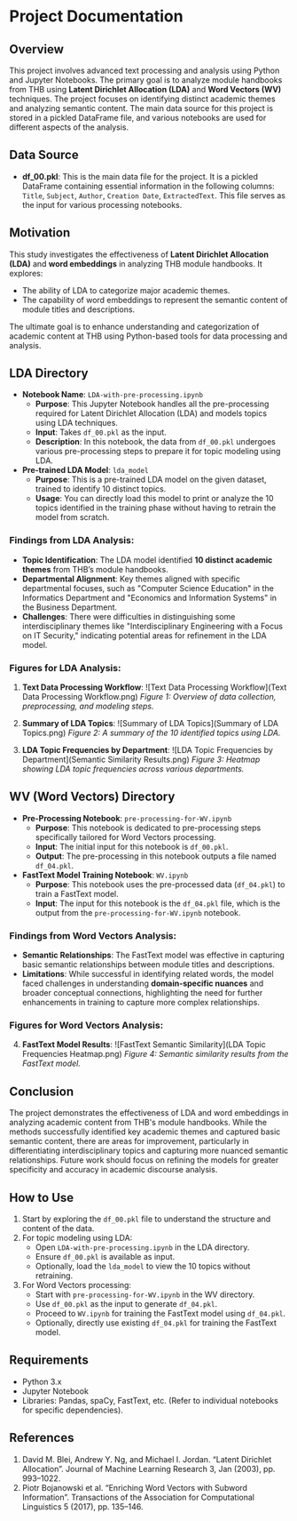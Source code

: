 # Project Documentation

## Overview
This project involves advanced text processing and analysis using Python and Jupyter Notebooks. The primary goal is to analyze module handbooks from THB using **Latent Dirichlet Allocation (LDA)** and **Word Vectors (WV)** techniques. The project focuses on identifying distinct academic themes and analyzing semantic content. The main data source for this project is stored in a pickled DataFrame file, and various notebooks are used for different aspects of the analysis.

## Data Source
- **df_00.pkl**: This is the main data file for the project. It is a pickled DataFrame containing essential information in the following columns: `Title`, `Subject`, `Author`, `Creation Date`, `ExtractedText`. This file serves as the input for various processing notebooks.

## Motivation
This study investigates the effectiveness of **Latent Dirichlet Allocation (LDA)** and **word embeddings** in analyzing THB module handbooks. It explores:
- The ability of LDA to categorize major academic themes.
- The capability of word embeddings to represent the semantic content of module titles and descriptions.
  
The ultimate goal is to enhance understanding and categorization of academic content at THB using Python-based tools for data processing and analysis.

## LDA Directory
- **Notebook Name**: `LDA-with-pre-processing.ipynb`
  - **Purpose**: This Jupyter Notebook handles all the pre-processing required for Latent Dirichlet Allocation (LDA) and models topics using LDA techniques.
  - **Input**: Takes `df_00.pkl` as the input.
  - **Description**: In this notebook, the data from `df_00.pkl` undergoes various pre-processing steps to prepare it for topic modeling using LDA.
- **Pre-trained LDA Model**: `lda_model`
  - **Purpose**: This is a pre-trained LDA model on the given dataset, trained to identify 10 distinct topics.
  - **Usage**: You can directly load this model to print or analyze the 10 topics identified in the training phase without having to retrain the model from scratch.

### Findings from LDA Analysis:
- **Topic Identification**: The LDA model identified **10 distinct academic themes** from THB’s module handbooks.
- **Departmental Alignment**: Key themes aligned with specific departmental focuses, such as "Computer Science Education" in the Informatics Department and "Economics and Information Systems" in the Business Department.
- **Challenges**: There were difficulties in distinguishing some interdisciplinary themes like "Interdisciplinary Engineering with a Focus on IT Security," indicating potential areas for refinement in the LDA model.

### Figures for LDA Analysis:
1. **Text Data Processing Workflow**:
   ![Text Data Processing Workflow](Text Data Processing Workflow.png)
   _Figure 1: Overview of data collection, preprocessing, and modeling steps._

2. **Summary of LDA Topics**:
   ![Summary of LDA Topics](Summary of LDA Topics.png)
   _Figure 2: A summary of the 10 identified topics using LDA._

3. **LDA Topic Frequencies by Department**:
   ![LDA Topic Frequencies by Department](Semantic Similarity Results.png)
   _Figure 3: Heatmap showing LDA topic frequencies across various departments._

## WV (Word Vectors) Directory
- **Pre-Processing Notebook**: `pre-processing-for-WV.ipynb`
  - **Purpose**: This notebook is dedicated to pre-processing steps specifically tailored for Word Vectors processing.
  - **Input**: The initial input for this notebook is `df_00.pkl`.
  - **Output**: The pre-processing in this notebook outputs a file named `df_04.pkl`.
- **FastText Model Training Notebook**: `WV.ipynb`
  - **Purpose**: This notebook uses the pre-processed data (`df_04.pkl`) to train a FastText model.
  - **Input**: The input for this notebook is the `df_04.pkl` file, which is the output from the `pre-processing-for-WV.ipynb` notebook.

### Findings from Word Vectors Analysis:
- **Semantic Relationships**: The FastText model was effective in capturing basic semantic relationships between module titles and descriptions.
- **Limitations**: While successful in identifying related words, the model faced challenges in understanding **domain-specific nuances** and broader conceptual connections, highlighting the need for further enhancements in training to capture more complex relationships.

### Figures for Word Vectors Analysis:
4. **FastText Model Results**:
   ![FastText Semantic Similarity](LDA Topic Frequencies Heatmap.png)
   _Figure 4: Semantic similarity results from the FastText model._

## Conclusion
The project demonstrates the effectiveness of LDA and word embeddings in analyzing academic content from THB's module handbooks. While the methods successfully identified key academic themes and captured basic semantic content, there are areas for improvement, particularly in differentiating interdisciplinary topics and capturing more nuanced semantic relationships. Future work should focus on refining the models for greater specificity and accuracy in academic discourse analysis.

## How to Use
1. Start by exploring the `df_00.pkl` file to understand the structure and content of the data.
2. For topic modeling using LDA:
   - Open `LDA-with-pre-processing.ipynb` in the LDA directory.
   - Ensure `df_00.pkl` is available as input.
   - Optionally, load the `lda_model` to view the 10 topics without retraining.
3. For Word Vectors processing:
   - Start with `pre-processing-for-WV.ipynb` in the WV directory.
   - Use `df_00.pkl` as the input to generate `df_04.pkl`.
   - Proceed to `WV.ipynb` for training the FastText model using `df_04.pkl`.
   - Optionally, directly use existing `df_04.pkl` for training the FastText model.

## Requirements
- Python 3.x
- Jupyter Notebook
- Libraries: Pandas, spaCy, FastText, etc. (Refer to individual notebooks for specific dependencies).

## References
1. David M. Blei, Andrew Y. Ng, and Michael I. Jordan. “Latent Dirichlet Allocation”. Journal of Machine Learning Research 3, Jan (2003), pp. 993–1022.
2. Piotr Bojanowski et al. “Enriching Word Vectors with Subword Information”. Transactions of the Association for Computational Linguistics 5 (2017), pp. 135–146.
